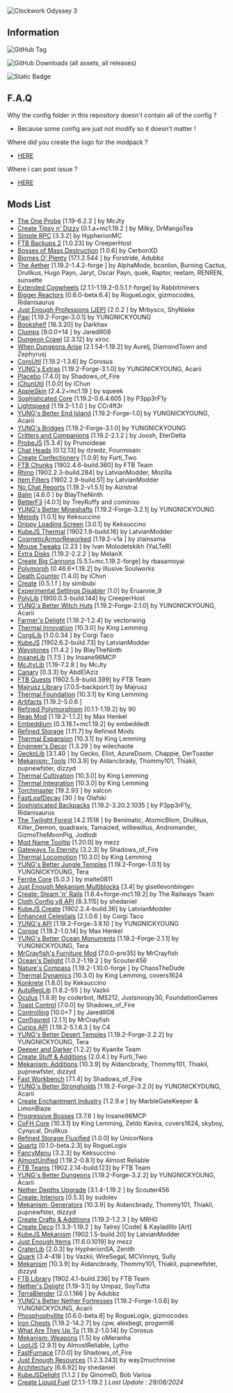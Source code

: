 
![Clockwork Odyssey 3](https://github.com/user-attachments/assets/e9c22a60-568d-46e6-818c-9d56a49182dc)


## Information

![GitHub Tag](https://img.shields.io/github/v/tag/RLLanonymous/Clockwork-Odyssey-Modpack?sort=date&style=for-the-badge&logo=gitbook)

![GitHub Downloads (all assets, all releases)](https://img.shields.io/github/downloads/RLLanonymous/Clockwork-Odyssey-Modpack/total?style=for-the-badge&logo=github&color=%23209403)

![Static Badge](https://img.shields.io/badge/Latest%20Minecraft%20Version%20Supported-1.19.2-%2307b1e0?style=for-the-badge)

## F.A.Q

Why the config folder in this repository doesn't contain all of the config ?

- Because some config are just not modify so it doesn't matter !

Where did you create the logo for the modpack ?

- [HERE](https://www.titlemc.app/)

Where i can post issue ? 

- [HERE](https://github.com/RLLanonymous/Clockwork-Odyssey-Modpack/issues)

## Mods List

- [The One Probe](https://www.curseforge.com/projects/245211) [1.19-6.2.2
] by McJty
- [Create Tipsy n' Dizzy](https://www.curseforge.com/projects/952062) [0.1.a+mc1.19.2
] by Milky, DrMangoTea
- [Simple RPC](https://www.curseforge.com/projects/411816) [3.3.2] by HypherionMC
- [FTB Backups 2](https://www.curseforge.com/projects/622737) [1.0.23] by CreeperHost
- [Bosses of Mass Destruction](https://www.curseforge.com/projects/941573) [1.0.6] by CerbonXD
- [Biomes O' Plenty](https://www.curseforge.com/projects/220318) [17.1.2.544
] by Forstride, Adubbz
- [The Aether](https://www.curseforge.com/projects/255308) [1.19.2-1.4.2-forge
] by AlphaMode, bconlon, Burning Cactus, Drullkus, Hugo Payn, Jaryt, Oscar Payn, quek, Raptor, reetam, RENREN, sunsette
- [Extended Cogwheels](https://www.curseforge.com/projects/739973) [2.1.1-1.19.2-0.5.1.f-forge] by Rabbitminers
- [Bigger Reactors](https://www.curseforge.com/projects/407780) [0.6.0-beta.6.4] by RogueLogix, gizmocodes, Ridanisaurus
- [Just Enough Professions (JEP)](https://www.curseforge.com/projects/417645) [2.0.2
] by Mrbysco, ShyNieke
- [Paxi](https://www.curseforge.com/projects/515708) [1.19.2-Forge-3.0.1] by YUNGNICKYOUNG
- [Bookshelf](https://www.curseforge.com/projects/228525) [16.3.20] by Darkhax
- [Clumps](https://www.curseforge.com/projects/256717) [9.0.0+14
] by Jaredlll08
- [Dungeon Crawl](https://www.curseforge.com/projects/324973) [2.3.12] by xiroc
- [When Dungeons Arise](https://www.curseforge.com/projects/442508) [2.1.54-1.19.2] by Aurelj, DiamondTown and Zephyrusj
- [CoroUtil](https://www.curseforge.com/projects/237749) [1.19.2-1.3.6] by Corosus
- [YUNG's Extras](https://www.curseforge.com/projects/480006) [1.19.2-Forge-3.1.0] by YUNGNICKYOUNG, Acarii
- [Placebo](https://www.curseforge.com/projects/283644) [7.4.0] by Shadows_of_Fire
- [iChunUtil](https://www.curseforge.com/projects/229060) [1.0.0] by iChun
- [AppleSkin](https://www.curseforge.com/projects/248787) [2.4.2+mc1.19
] by squeek
- [Sophisticated Core](https://www.curseforge.com/projects/618298) [1.19.2-0.6.4.605
] by P3pp3rF1y
- [Lightspeed](https://modrinth.com/mod/US93mifm) [1.19.2-1.1.0
] by CCr4ft3r
- [YUNG's Better End Island](https://www.curseforge.com/projects/901344) [1.19.2-Forge-1.0] by YUNGNICKYOUNG, Acarii
- [YUNG's Bridges](https://www.curseforge.com/projects/536660) [1.19.2-Forge-3.1.0] by YUNGNICKYOUNG
- [Critters and Companions](https://www.curseforge.com/projects/574913) [1.19.2-2.1.2
] by Joosh, EterDelta
- [ProbeJS](https://www.curseforge.com/projects/585406) [5.3.4] by Prunoideae
- [Chat Heads](https://www.curseforge.com/projects/407206) [0.12.13] by dzwdz, Fourmisain
- [Create Confectionery](https://www.curseforge.com/projects/531834) [1.0.9] by Furti_Two
- [FTB Chunks](https://www.curseforge.com/projects/314906) [1902.4.6-build.360] by FTB Team
- [Rhino](https://www.curseforge.com/projects/416294) [1902.2.3-build.284] by LatvianModder, Mozilla
- [Item Filters](https://www.curseforge.com/projects/309674) [1902.2.9-build.51] by LatvianModder
- [No Chat Reports](https://www.curseforge.com/projects/634062) [1.19.2-v1.5.1] by Aizistral
- [Balm](https://www.curseforge.com/projects/531761) [4.6.0
] by BlayTheNinth
- [BetterF3](https://www.curseforge.com/projects/401648) [4.0.1] by TreyRuffy and cominixo
- [YUNG's Better Mineshafts](https://www.curseforge.com/projects/389665) [1.19.2-Forge-3.2.1] by YUNGNICKYOUNG
- [Melody](https://www.curseforge.com/projects/938643) [1.0.1] by Keksuccino
- [Drippy Loading Screen](https://www.curseforge.com/projects/511770) [3.0.1] by Keksuccino
- [KubeJS Thermal](https://www.curseforge.com/projects/421694) [1902.1.9-build.16] by LatvianModder
- [CosmeticArmorReworked](https://www.curseforge.com/projects/237307) [1.19.2-v1a
] by zlainsama
- [Mouse Tweaks](https://www.curseforge.com/projects/60089) [2.23
] by Ivan Molodetskikh (YaLTeR)
- [Extra Disks](https://www.curseforge.com/projects/351491) [1.19.2-2.2.2
] by MelanX
- [Create Big Cannons](https://www.curseforge.com/projects/646668) [5.5.1+mc.1.19.2-forge] by rbasamoyai
- [Polymorph](https://www.curseforge.com/projects/388800) [0.46.6+1.19.2] by Illusive Soulworks
- [Death Counter](https://www.curseforge.com/projects/229068) [1.4.0] by iChun
- [Create](https://www.curseforge.com/projects/328085) [0.5.1.f
] by simibubi
- [Experimental Settings Disabler](https://www.curseforge.com/projects/926083) [1.0] by Eruannie_9
- [PolyLib](https://www.curseforge.com/projects/576589) [1900.0.3-build.144] by CreeperHost
- [YUNG's Better Witch Huts](https://www.curseforge.com/projects/631401) [1.19.2-Forge-2.1.0] by YUNGNICKYOUNG, Acarii
- [Farmer's Delight](https://www.curseforge.com/projects/398521) [1.19.2-1.2.4] by vectorwing
- [Thermal Innovation](https://www.curseforge.com/projects/291737) [10.3.0] by King Lemming
- [CorgiLib](https://www.curseforge.com/projects/693313) [1.0.0.34
] by Corgi Taco
- [KubeJS](https://www.curseforge.com/projects/238086) [1902.6.2-build.73] by LatvianModder
- [Waystones](https://www.curseforge.com/projects/245755) [11.4.2
] by BlayTheNinth
- [InsaneLib](https://www.curseforge.com/projects/465109) [1.7.5
] by Insane96MCP
- [McJtyLib](https://www.curseforge.com/projects/233105) [1.19-7.2.8
] by McJty
- [Canary](https://www.curseforge.com/projects/665658) [0.3.3] by AbdElAziz
- [FTB Quests](https://www.curseforge.com/projects/289412) [1902.5.9-build.399] by FTB Team
- [Majrusz Library](https://www.curseforge.com/projects/437409) [7.0.5-backport.1] by Majrusz
- [Thermal Foundation](https://www.curseforge.com/projects/222880) [10.3.1] by King Lemming
- [Artifacts](https://www.curseforge.com/projects/312353) [1.19.2-5.0.6
]
- [Refined Polymorphism](https://www.curseforge.com/projects/943086) [0.1.1-1.19.2] by 90
- [Reap Mod](https://www.curseforge.com/projects/244256) [1.19.2-1.1.2] by Max Henkel
- [Embeddium](https://www.curseforge.com/projects/908741) [0.3.18.1+mc1.19.2] by embeddedt
- [Refined Storage](https://www.curseforge.com/projects/243076) [1.11.7] by Refined Mods
- [Thermal Expansion](https://www.curseforge.com/projects/69163) [10.3.1] by King Lemming
- [Engineer's Decor](https://www.curseforge.com/projects/313866) [1.3.29
] by wilechaote
- [GeckoLib](https://www.curseforge.com/projects/388172) [3.1.40
] by Gecko, Eliot, AzureDoom, Chappie, DerToaster
- [Mekanism: Tools](https://www.curseforge.com/projects/268567) [10.3.9] by Aidancbrady, Thommy101, Thiakil, pupnewfster, dizzyd
- [Thermal Cultivation](https://www.curseforge.com/projects/271835) [10.3.0] by King Lemming
- [Thermal Integration](https://www.curseforge.com/projects/626708) [10.3.0] by King Lemming
- [Torchmaster](https://www.curseforge.com/projects/254268) [19.2.93
] by xalcon
- [FastLeafDecay](https://www.curseforge.com/projects/230976) [30
] by Olafski
- [Sophisticated Backpacks](https://www.curseforge.com/projects/422301) [1.19.2-3.20.2.1035
] by P3pp3rF1y, Ridanisaurus
- [The Twilight Forest](https://www.curseforge.com/projects/227639) [4.2.1518
] by Benimatic, AtomicBlom, Drullkus, Killer_Demon, quadraxis, Tamaized, williewillus, Andromander, GizmoTheMoonPig, Jodlodi
- [Mod Name Tooltip](https://www.curseforge.com/projects/238747) [1.20.0] by mezz
- [Gateways To Eternity](https://www.curseforge.com/projects/417802) [3.2.3] by Shadows_of_Fire
- [Thermal Locomotion](https://www.curseforge.com/projects/406959) [10.3.0] by King Lemming
- [YUNG's Better Jungle Temples](https://www.curseforge.com/projects/897669) [1.19.2-Forge-1.0.1] by YUNGNICKYOUNG, Tera
- [Ferrite Core](https://www.curseforge.com/projects/429235) [5.0.3
] by malte0811
- [Just Enough Mekanism Multiblocks](https://www.curseforge.com/projects/898746) [3.4] by gisellevonbingen
- [Create: Steam 'n' Rails](https://www.curseforge.com/projects/688231) [1.6.4+forge-mc1.19.2] by The Railways Team
- [Cloth Config v8 API](https://www.curseforge.com/projects/348521) [8.3.115] by shedaniel
- [KubeJS Create](https://www.curseforge.com/projects/429371) [1902.2.4-build.36] by LatvianModder
- [Enhanced Celestials](https://www.curseforge.com/projects/438447) [2.1.0.6
] by Corgi Taco
- [YUNG's API](https://www.curseforge.com/projects/421850) [1.19.2-Forge-3.8.10
] by YUNGNICKYOUNG
- [Corpse](https://www.curseforge.com/projects/316582) [1.19.2-1.0.14] by Max Henkel
- [YUNG's Better Ocean Monuments](https://www.curseforge.com/projects/689238) [1.19.2-Forge-2.1.1] by YUNGNICKYOUNG, Tera
- [MrCrayfish's Furniture Mod](https://www.curseforge.com/projects/55438) [7.0.0-pre35] by MrCrayfish
- [Ocean's Delight](https://www.curseforge.com/projects/841262) [1.0.2-1.19.2
] by Scouter456
- [Nature's Compass](https://www.curseforge.com/projects/252848) [1.19.2-1.10.0-forge
] by ChaosTheDude
- [Thermal Dynamics](https://www.curseforge.com/projects/227443) [10.3.0] by King Lemming, covers1624
- [Konkrete](https://www.curseforge.com/projects/410295) [1.8.0] by Keksuccino
- [AutoRegLib](https://www.curseforge.com/projects/250363) [1.8.2-55
] by Vazkii
- [Oculus](https://www.curseforge.com/projects/581495) [1.6.9] by coderbot, IMS212, Justsnoopy30, FoundationGames
- [Toast Control](https://www.curseforge.com/projects/271740) [7.0.0] by Shadows_of_Fire
- [Controlling](https://www.curseforge.com/projects/250398) [10.0+7
] by Jaredlll08
- [Configured](https://www.curseforge.com/projects/457570) [2.1.1] by MrCrayfish
- [Curios API](https://www.curseforge.com/projects/309927) [1.19.2-5.1.6.3
] by C4
- [YUNG's Better Desert Temples](https://www.curseforge.com/projects/631016) [1.19.2-Forge-2.2.2] by YUNGNICKYOUNG, Tera
- [Deeper and Darker](https://www.curseforge.com/projects/659011) [1.2.2] by Kyanite Team
- [Create Stuff & Additions](https://www.curseforge.com/projects/466792) [2.0.4.] by Furti_Two
- [Mekanism: Additions](https://www.curseforge.com/projects/345425) [10.3.9] by Aidancbrady, Thommy101, Thiakil, pupnewfster, dizzyd
- [Fast Workbench](https://www.curseforge.com/projects/288885) [7.1.4] by Shadows_of_Fire
- [YUNG's Better Strongholds](https://www.curseforge.com/projects/465575) [1.19.2-Forge-3.2.0] by YUNGNICKYOUNG, Acarii
- [Create Enchantment Industry](https://www.curseforge.com/projects/688768) [1.2.9.e
] by MarbleGateKeeper & LimonBlaze
- [Progressive Bosses](https://www.curseforge.com/projects/289466) [3.7.6
] by Insane96MCP
- [CoFH Core](https://www.curseforge.com/projects/69162) [10.3.1] by King Lemming, Zeldo Kavira, covers1624, skyboy, Cynycal, Drullkus
- [Refined Storage Fluxified](https://www.curseforge.com/projects/383669) [1.0.0] by UnicorNora
- [Quartz](https://www.curseforge.com/projects/552262) [0.1.0-beta.2.3] by RogueLogix
- [FancyMenu](https://www.curseforge.com/projects/367706) [3.2.3] by Keksuccino
- [AlmostUnified](https://www.curseforge.com/projects/633823) [1.19.2-0.8.1] by Almost Reliable
- [FTB Teams](https://www.curseforge.com/projects/404468) [1902.2.14-build.123] by FTB Team
- [YUNG's Better Dungeons](https://www.curseforge.com/projects/510089) [1.19.2-Forge-3.2.2] by YUNGNICKYOUNG, Acarii
- [Nether Depths Upgrade](https://www.curseforge.com/projects/670011) [3.1.4-1.19.2
] by Scouter456
- [Create: Interiors](https://www.curseforge.com/projects/906239) [0.5.3] by sudolev
- [Mekanism: Generators](https://www.curseforge.com/projects/268566) [10.3.9] by Aidancbrady, Thommy101, Thiakil, pupnewfster, dizzyd
- [Create Crafts & Additions](https://www.curseforge.com/projects/439890) [1.19.2-1.2.3
] by MRH0
- [Create Deco](https://www.curseforge.com/projects/509285) [1.3.3-1.19.2
] by Talrey [Code] & Kayladillo [Art]
- [KubeJS Mekanism](https://www.curseforge.com/projects/418651) [1902.1.5-build.20] by LatvianModder
- [Just Enough Items](https://www.curseforge.com/projects/238222) [11.6.0.1019] by mezz
- [CraterLib](https://www.curseforge.com/projects/867099) [2.0.3] by HypherionSA, Zenith
- [Quark](https://www.curseforge.com/projects/243121) [3.4-418
] by Vazkii, WireSegal, MCVinnyq, Sully
- [Mekanism](https://www.curseforge.com/projects/268560) [10.3.9] by Aidancbrady, Thommy101, Thiakil, pupnewfster, dizzyd
- [FTB Library](https://www.curseforge.com/projects/404465) [1902.4.1-build.236] by FTB Team
- [Nether's Delight](https://www.curseforge.com/projects/496394) [1.19-3.1] by Umpaz, SoyTutta
- [TerraBlender](https://www.curseforge.com/projects/563928) [2.0.1.166
] by Adubbz
- [YUNG's Better Nether Fortresses](https://www.curseforge.com/projects/817651) [1.19.2-Forge-1.0.6] by YUNGNICKYOUNG, Acarii
- [Phosphophyllite](https://www.curseforge.com/projects/412551) [0.6.0-beta.8] by RogueLogix, gizmocodes
- [Iron Chests](https://www.curseforge.com/projects/228756) [1.19.2-14.2.7] by cpw, alexbegt, progwml6
- [What Are They Up To](https://www.curseforge.com/projects/945479) [1.19.2-1.0.14] by Corosus
- [Mekanism: Weapons](https://www.curseforge.com/projects/929829) [1.5] by oMeranha
- [LootJS](https://www.curseforge.com/projects/570630) [2.9.1] by AlmostReliable, Lytho
- [FastFurnace](https://www.curseforge.com/projects/299540) [7.0.0] by Shadows_of_Fire
- [Just Enough Resources](https://www.curseforge.com/projects/240630) [1.2.3.243] by way2muchnoise
- [Architectury](https://www.curseforge.com/projects/419699) [6.6.92] by shedaniel
- [KubeJSDelight](https://www.curseforge.com/projects/864875) [1.1.2
] by QinomeD, Bob Varioa
- [Create Liquid Fuel](https://www.curseforge.com/projects/840734) [2.1.1-1.19.2
]
 *Last Update : 29/08/2024*
